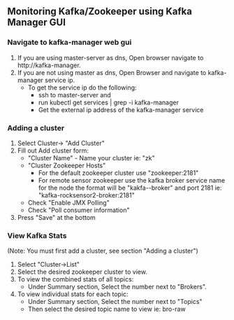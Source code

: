 ## Monitoring Kafka/Zookeeper using Kafka Manager GUI
### Navigate to kafka-manager web gui 
1. If you are using master-server as dns, Open browser navigate to http://kafka-manager.
2. If you are not using master as dns, Open Browser and navigate to kafka-manager service ip.
    - To get the service ip do the following:
        - ssh to master-server and 
        - run kubectl get services | grep -i kafka-manager
        - Get the external ip address of the kafka-manager service
### Adding a cluster
1. Select Cluster-> "Add Cluster"
2. Fill out Add cluster form:
   - "Cluster Name" - Name your cluster ie: "zk"
   - "Cluster Zookeeper Hosts"
        - For the default zookeeper cluster use "zookeeper:2181"
        - For remote sensor zookeeper use the kafka broker service name for the node the format will be "kakfa-<node shortname>-broker" and port 2181 ie: "kafka-rocksensor2-broker:2181"
   - Check "Enable JMX Polling"
   - Check "Poll consumer information"
3. Press "Save" at the bottom

### View Kafka Stats
(Note: You must first add a cluster, see section "Adding a cluster")
1. Select "Cluster->List"
2. Select the desired zookeeper cluster to view.
3. To view the combined stats of all topics:
    - Under Summary section, Select the number next to "Brokers".
4. To view individual stats for each topic:
    - Under Summary section, Select the number next to "Topics"
    - Then select the desired topic name to view ie: bro-raw

